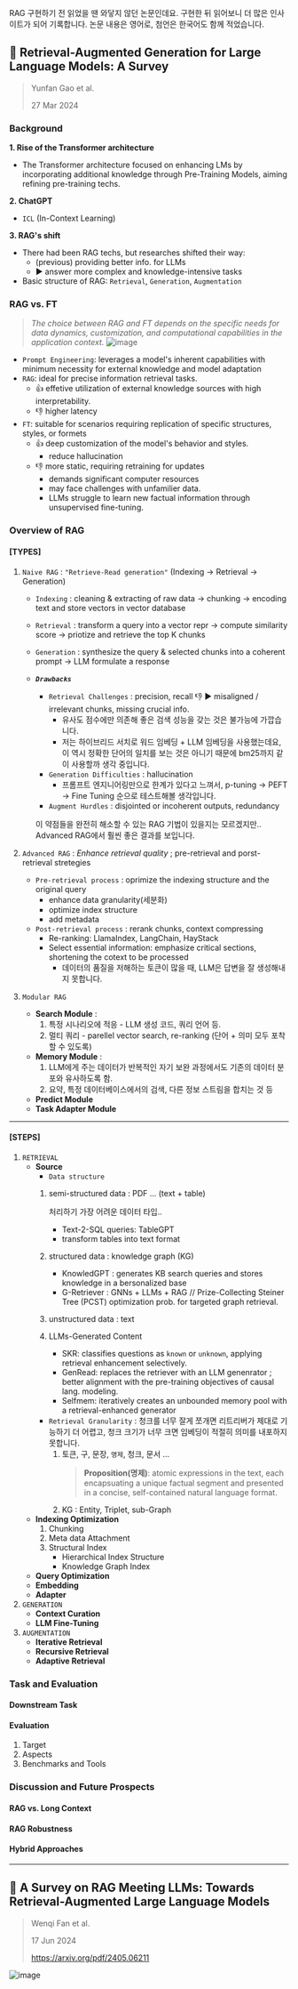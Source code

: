 RAG 구현하기 전 읽었을 땐 와닿지 않던 논문인데요. 구현한 뒤 읽어보니 더 많은 인사이트가 되어 기록합니다. 논문 내용은 영어로, 첨언은 한국어도 함께 적었습니다.

## 📄 Retrieval-Augmented Generation for Large Language Models: A Survey
> Yunfan Gao et al.
> 
> 27 Mar 2024

### Background
**1. Rise of the Transformer architecture**
   - The Transformer architecture focused on enhancing LMs by incorporating additional knowledge through Pre-Training Models, aiming refining pre-training techs.
     
**2. ChatGPT**
  - `ICL` (In-Context Learning)
    
**3. RAG's shift**
  - There had been RAG techs, but researches shifted their way:
      - (previous) providing better info. for LLMs
      - ▶️ answer more complex and knowledge-intensive tasks
  - Basic structure of RAG: `Retrieval`, `Generation`, `Augmentation`

### RAG vs. FT
> _The choice between RAG and FT depends on the specific needs for data dynamics, customization, and computational capabilities in the application context._
![image](https://github.com/yuneun92/personal_study/assets/101092482/fb82dc65-6c22-463c-af9c-10ecce4fdfd3)

- `Prompt Engineering`: leverages a model's inherent capabilities with minimum necessity for external knowledge and model adaptation
- `RAG`: ideal for precise information retrieval tasks.
  - 👍 effetive utilization of external knowledge sources with high interpretability.
  - 👎 higher latency
- `FT`: suitable for scenarios requiring replication of specific structures, styles, or formets
  - 👍 deep customization of the model's behavior and styles.
    - reduce hallucination
  - 👎 more static, requiring retraining for updates
    - demands significant computer resources
    - may face challenges with unfamilier data.
    - LLMs struggle to learn new factual information through unsupervised fine-tuning.
    


### Overview of RAG

#### [TYPES]

1. `Naive RAG` : `"Retrieve-Read generation"` (Indexing → Retrieval → Generation)
   - `Indexing` : cleaning & extracting of raw data → chunking → encoding text and store vectors in vector database
   - `Retrieval` : transform a query into a vector repr → compute similarity score → priotize and retrieve the top K chunks
   - `Generation` : synthesize the query & selected chunks into a coherent prompt → LLM formulate a response
   - _**`Drawbacks`**_
     - `Retrieval Challenges` : precision, recall 👎 ▶️ misaligned / irrelevant chunks, missing crucial info.
       - 유사도 점수에만 의존해 좋은 검색 성능을 갖는 것은 불가능에 가깝습니다.
       - 저는 하이브리드 서치로 워드 임베딩 + LLM 임베딩을 사용했는데요, 이 역시 정확한 단어의 일치를 보는 것은 아니기 때문에 bm25까지 같이 사용할까 생각 중입니다.
     - `Generation Difficulties` : hallucination
       - 프롬프트 엔지니어링만으로 한계가 있다고 느껴서, p-tuning → PEFT → Fine Tuning 순으로 테스트해볼 생각입니다. 
     - `Augment Hurdles` : disjointed or incoherent outputs, redundancy
       
     이 약점들을 완전히 해소할 수 있는 RAG 기법이 있을지는 모르겠지만.. Advanced RAG에서 훨씬 좋은 결과를 보입니다.
2. `Advanced RAG` : _Enhance retrieval quality_ ; pre-retrieval and porst-retrieval stretegies
   - `Pre-retrieval process` : oprimize the indexing structure and the original query
     - enhance data granularity(세분화)
     - optimize index structure
     - add metadata
   - `Post-retrieval process` : rerank chunks, context compressing
     - Re-ranking: LlamaIndex, LangChain, HayStack
     - Select essential information: emphasize critical sections, shortening the cotext to be processed
       - 데이터의 품질을 저해하는 토큰이 많을 때, LLM은 답변을 잘 생성해내지 못합니다. 
       
3. `Modular RAG`
   - **Search Module** :
     1. 특정 시나리오에 적응 - LLM 생성 코드, 쿼리 언어 등.
     2. 멀티 쿼리  - parellel vector search, re-ranking (단어 + 의미 모두 포착할 수 있도록)
   - **Memory Module** :
     1. LLM에게 주는 데이터가 반복적인 자기 보완 과정에서도 기존의 데이터 분포와 유사하도록 함.
     2. 요약, 특정 데이터베이스에서의 검색, 다른 정보 스트림을 합치는 것 등
   - **Predict Module**
   - **Task Adapter Module**

---

#### [STEPS]

1. `RETRIEVAL`
   - **Source**
     - `Data structure`
      1. semi-structured data : PDF ... (text + table)

         처리하기 가장 어려운 데이터 타입..
         - Text-2-SQL queries: TableGPT
         - transform tables into text format
      2. structured data : knowledge graph (KG)
         - KnowledGPT : generates KB search queries and stores knowledge in a bersonalized base
         - G-Retriever : GNNs + LLMs + RAG // Prize-Collecting Steiner Tree (PCST) optimization prob. for targeted graph retrieval.
      3. unstructured data : text
      4. LLMs-Generated Content
         - SKR: classifies questions as `known` or `unknown`, applying retrieval enhancement selectively.
         - GenRead: replaces the retriever with an LLM genenrator ; better alignment with the pre-training objectives of causal lang. modeling.
         - Selfmem: iteratively creates an unbounded memory pool with a retrieval-enhanced generator
      - `Retrieval Granularity` : 청크를 너무 잘게 쪼개면 리트리버가 제대로 기능하기 더 어렵고, 청크 크기가 너무 크면 임베딩이 적절히 의미를 내포하지 못합니다.
        1. 토큰, 구, 문장, `명제`, 청크, 문서 ...
           > **Proposition(명제)**: atomic expressions in the text, each encapsuating a unique factual segment and presented in a concise, self-contained natural language format.
        2. KG : Entity, Triplet, sub-Graph
   - **Indexing Optimization**
     1. Chunking
     2. Meta data Attachment
     3. Structural Index
        - Hierarchical Index Structure
        - Knowledge Graph Index
   - **Query Optimization**
   - **Embedding**
   - **Adapter**
2. `GENERATION`
   - **Context Curation**
   - **LLM Fine-Tuning**
3. `AUGMENTATION`
   - **Iterative Retrieval**
   - **Recursive Retrieval**
   - **Adaptive Retrieval**

### Task and Evaluation
#### Downstream Task
#### Evaluation
1. Target
2. Aspects
3. Benchmarks and Tools

### Discussion and Future Prospects
#### RAG vs. Long Context
#### RAG Robustness
#### Hybrid Approaches
---

## 📄 A Survey on RAG Meeting LLMs: Towards Retrieval-Augmented Large Language Models
> Wenqi Fan et al.
>
> 17 Jun 2024
>
> https://arxiv.org/pdf/2405.06211

![image](https://github.com/yuneun92/personal_study/assets/101092482/3c7b49d5-42f6-4549-8aba-cb6328ac8a05)

